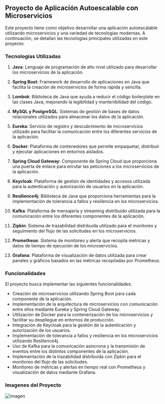 ## Proyecto de Aplicación Autoescalable con Microservicios

Este proyecto tiene como objetivo desarrollar una aplicación autoescalable utilizando microservicios y una variedad de tecnologías modernas. A continuación, se detallan las tecnologías principales utilizadas en este proyecto:

### Tecnologías Utilizadas

1. **Java**: Lenguaje de programación de alto nivel utilizado para desarrollar los microservicios de la aplicación.
   
2. **Spring Boot**: Framework de desarrollo de aplicaciones en Java que facilita la creación de microservicios de forma rápida y sencilla.

3. **Lombok**: Biblioteca de Java que ayuda a reducir el código boilerplate en las clases Java, mejorando la legibilidad y mantenibilidad del código.

4. **MySQL y PostgreSQL**: Sistemas de gestión de bases de datos relacionales utilizados para almacenar los datos de la aplicación.

5. **Eureka**: Servicio de registro y descubrimiento de microservicios utilizado para facilitar la comunicación entre los diferentes servicios de la aplicación.

6. **Docker**: Plataforma de contenedores que permite empaquetar, distribuir y ejecutar aplicaciones en entornos aislados.

7. **Spring Cloud Gateway**: Componente de Spring Cloud que proporciona una puerta de enlace para enrutar las peticiones a los microservicios de la aplicación.

8. **Keycloak**: Plataforma de gestión de identidades y accesos utilizada para la autenticación y autorización de usuarios en la aplicación.

9. **Resilience4j**: Biblioteca de Java que proporciona herramientas para la implementación de tolerancia a fallos y resiliencia en los microservicios.

10. **Kafka**: Plataforma de mensajería y streaming distribuido utilizada para la comunicación entre los diferentes componentes de la aplicación.

11. **Zipkin**: Sistema de trazabilidad distribuida utilizado para el monitoreo y seguimiento del flujo de las solicitudes en los microservicios.

12. **Prometheus**: Sistema de monitoreo y alerta que recopila métricas y datos de tiempo de ejecución de los microservicios.

13. **Grafana**: Plataforma de visualización de datos utilizada para crear paneles y gráficos basados en las métricas recopiladas por Prometheus.

### Funcionalidades

El proyecto busca implementar las siguientes funcionalidades:

- Creación de microservicios utilizando Spring Boot para cada componente de la aplicación.
- Implementación de la arquitectura de microservicios con comunicación entre ellos mediante Eureka y Spring Cloud Gateway.
- Utilización de Docker para la contenerización de los microservicios y facilitar su despliegue en entornos de producción.
- Integración de Keycloak para la gestión de la autenticación y autorización de los usuarios.
- Implementación de tolerancia a fallos y resiliencia en los microservicios utilizando Resilience4j.
- Uso de Kafka para la comunicación asíncrona y la transmisión de eventos entre los distintos componentes de la aplicación.
- Implementación de la trazabilidad distribuida con Zipkin para el monitoreo del flujo de las solicitudes.
- Monitoreo de métricas y alertas en tiempo real con Prometheus y visualización de datos mediante Grafana.

### Imagenes del Proyecto

![imagen](https://github.com/Agslz/springboot-microservices/assets/83142033/c3095387-b381-41cd-86c6-f2aee120a0bd)



